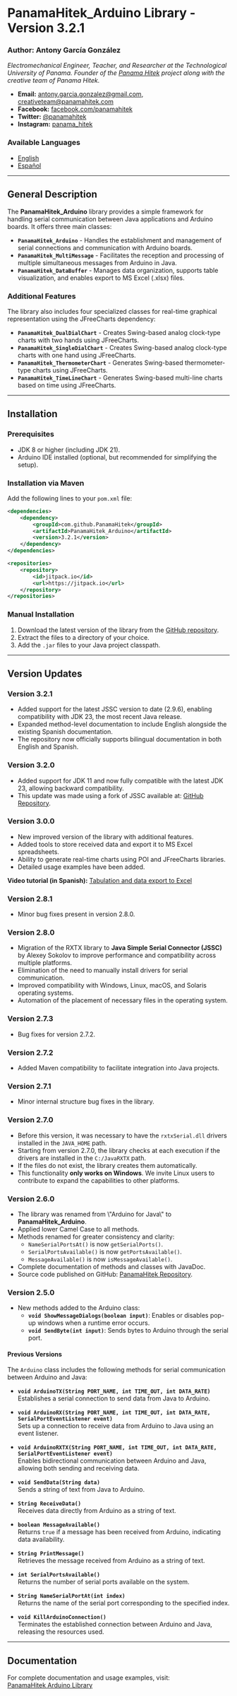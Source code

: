 # PanamaHitek_Arduino Library - Version 3.2.1

### Author: Antony García González
*Electromechanical Engineer, Teacher, and Researcher at the Technological University of Panama. Founder of the [Panama Hitek](http://panamahitek.com) project along with the creative team of Panama Hitek.*

- **Email:** [antony.garcia.gonzalez@gmail.com](mailto:antony.garcia.gonzalez@gmail.com), [creativeteam@panamahitek.com](mailto:creativeteam@panamahitek.com)
- **Facebook:** [facebook.com/panamahitek](http://facebook.com/panamahitek)
- **Twitter:** [@panamahitek](http://twitter.com/panamahitek)
- **Instagram:** [panama_hitek](http://instagram.com/panama_hitek)

### Available Languages
- [English](README.md)
- [Español](README_es.md)

---

## General Description

The **PanamaHitek_Arduino** library provides a simple framework for handling serial communication between Java applications and Arduino boards. It offers three main classes:

- **`PanamaHitek_Arduino`** - Handles the establishment and management of serial connections and communication with Arduino boards.
- **`PanamaHitek_MultiMessage`** - Facilitates the reception and processing of multiple simultaneous messages from Arduino in Java.
- **`PanamaHitek_DataBuffer`** - Manages data organization, supports table visualization, and enables export to MS Excel (.xlsx) files.

### Additional Features

The library also includes four specialized classes for real-time graphical representation using the JFreeCharts dependency:

- **`PanamaHitek_DualDialChart`** - Creates Swing-based analog clock-type charts with two hands using JFreeCharts.
- **`PanamaHitek_SingleDialChart`** - Creates Swing-based analog clock-type charts with one hand using JFreeCharts.
- **`PanamaHitek_ThermometerChart`** - Generates Swing-based thermometer-type charts using JFreeCharts.
- **`PanamaHitek_TimeLineChart`** - Generates Swing-based multi-line charts based on time using JFreeCharts.

---

## Installation

### Prerequisites

- JDK 8 or higher (including JDK 21).
- Arduino IDE installed (optional, but recommended for simplifying the setup).

### Installation via Maven

Add the following lines to your `pom.xml` file:

```xml
<dependencies>
    <dependency>
        <groupId>com.github.PanamaHitek</groupId>
        <artifactId>PanamaHitek_Arduino</artifactId>
        <version>3.2.1</version>
    </dependency>
</dependencies>

<repositories>
    <repository>
        <id>jitpack.io</id>
        <url>https://jitpack.io</url>
    </repository>
</repositories>
```

### Manual Installation

1. Download the latest version of the library from the [GitHub repository](https://github.com/PanamaHitek/PanamaHitek_Arduino/releases).
2. Extract the files to a directory of your choice.
3. Add the `.jar` files to your Java project classpath.

---

## Version Updates

### Version 3.2.1
- Added support for the latest JSSC version to date (2.9.6), enabling compatibility with JDK 23, the most recent Java release.
- Expanded method-level documentation to include English alongside the existing Spanish documentation.
- The repository now officially supports bilingual documentation in both English and Spanish.

### Version 3.2.0
- Added support for JDK 11 and now fully compatible with the latest JDK 23, allowing backward compatibility.
- This update was made using a fork of JSSC available at: [GitHub Repository](https://github.com/java-native/jssc).

### Version 3.0.0
- New improved version of the library with additional features.
- Added tools to store received data and export it to MS Excel spreadsheets.
- Ability to generate real-time charts using POI and JFreeCharts libraries.
- Detailed usage examples have been added.

**Video tutorial (in Spanish):** [Tabulation and data export to Excel](https://www.youtube.com/watch?v=wo4ts0osZV8)

### Version 2.8.1
- Minor bug fixes present in version 2.8.0.

### Version 2.8.0
- Migration of the RXTX library to **Java Simple Serial Connector (JSSC)** by Alexey Sokolov to improve performance and compatibility across multiple platforms.
- Elimination of the need to manually install drivers for serial communication.
- Improved compatibility with Windows, Linux, macOS, and Solaris operating systems.
- Automation of the placement of necessary files in the operating system.

### Version 2.7.3
- Bug fixes for version 2.7.2.

### Version 2.7.2
- Added Maven compatibility to facilitate integration into Java projects.

### Version 2.7.1
- Minor internal structure bug fixes in the library.

### Version 2.7.0
- Before this version, it was necessary to have the `rxtxSerial.dll` drivers installed in the `JAVA_HOME` path.
- Starting from version 2.7.0, the library checks at each execution if the drivers are installed in the `C:/JavaRXTX` path.
- If the files do not exist, the library creates them automatically.
- This functionality **only works on Windows**. We invite Linux users to contribute to expand the capabilities to other platforms.

### Version 2.6.0
- The library was renamed from \\"Arduino for Java\\" to **PanamaHitek_Arduino**.
- Applied lower Camel Case to all methods.
- Methods renamed for greater consistency and clarity:
  - `NameSerialPortsAt()` is now `getSerialPorts()`.
  - `SerialPortsAvailable()` is now `getPortsAvailable()`.
  - `MessageAvailable()` is now `isMessageAvailable()`.
- Complete documentation of methods and classes with JavaDoc.
- Source code published on GitHub: [PanamaHitek Repository](https://github.com/PanamaHitek/PanamaHitek_Arduino).

### Version 2.5.0
- New methods added to the Arduino class:
  - **`void ShowMessageDialogs(boolean input)`**: Enables or disables pop-up windows when a runtime error occurs.
  - **`void SendByte(int input)`**: Sends bytes to Arduino through the serial port.

#### Previous Versions

The `Arduino` class includes the following methods for serial communication between Arduino and Java:

- **`void ArduinoTX(String PORT_NAME, int TIME_OUT, int DATA_RATE)`**  
  Establishes a serial connection to send data from Java to Arduino.

- **`void ArduinoRX(String PORT_NAME, int TIME_OUT, int DATA_RATE, SerialPortEventListener event)`**  
  Sets up a connection to receive data from Arduino to Java using an event listener.

- **`void ArduinoRXTX(String PORT_NAME, int TIME_OUT, int DATA_RATE, SerialPortEventListener event)`**  
  Enables bidirectional communication between Arduino and Java, allowing both sending and receiving data.

- **`void SendData(String data)`**  
  Sends a string of text from Java to Arduino.

- **`String ReceiveData()`**  
  Receives data directly from Arduino as a string of text.

- **`boolean MessageAvailable()`**  
  Returns `true` if a message has been received from Arduino, indicating data availability.

- **`String PrintMessage()`**  
  Retrieves the message received from Arduino as a string of text.

- **`int SerialPortsAvailable()`**  
  Returns the number of serial ports available on the system.

- **`String NameSerialPortAt(int index)`**  
  Returns the name of the serial port corresponding to the specified index.

- **`void KillArduinoConnection()`**  
  Terminates the established connection between Arduino and Java, releasing the resources used.


---

## Documentation

For complete documentation and usage examples, visit:  
[PanamaHitek Arduino Library](http://panamahitek.com/libreria-arduino-para-java/)